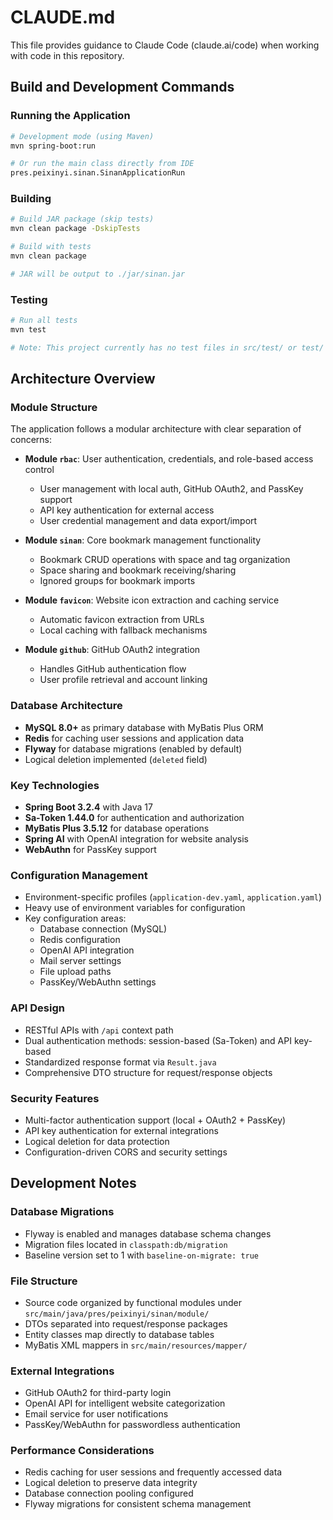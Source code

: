 # CLAUDE.md

This file provides guidance to Claude Code (claude.ai/code) when working with code in this repository.

## Build and Development Commands

### Running the Application
```bash
# Development mode (using Maven)
mvn spring-boot:run

# Or run the main class directly from IDE
pres.peixinyi.sinan.SinanApplicationRun
```

### Building
```bash
# Build JAR package (skip tests)
mvn clean package -DskipTests

# Build with tests
mvn clean package

# JAR will be output to ./jar/sinan.jar
```

### Testing
```bash
# Run all tests
mvn test

# Note: This project currently has no test files in src/test/ or test/ directories
```

## Architecture Overview

### Module Structure
The application follows a modular architecture with clear separation of concerns:

- **Module `rbac`**: User authentication, credentials, and role-based access control
  - User management with local auth, GitHub OAuth2, and PassKey support
  - API key authentication for external access
  - User credential management and data export/import

- **Module `sinan`**: Core bookmark management functionality
  - Bookmark CRUD operations with space and tag organization
  - Space sharing and bookmark receiving/sharing
  - Ignored groups for bookmark imports

- **Module `favicon`**: Website icon extraction and caching service
  - Automatic favicon extraction from URLs
  - Local caching with fallback mechanisms

- **Module `github`**: GitHub OAuth2 integration
  - Handles GitHub authentication flow
  - User profile retrieval and account linking

### Database Architecture
- **MySQL 8.0+** as primary database with MyBatis Plus ORM
- **Redis** for caching user sessions and application data
- **Flyway** for database migrations (enabled by default)
- Logical deletion implemented (`deleted` field)

### Key Technologies
- **Spring Boot 3.2.4** with Java 17
- **Sa-Token 1.44.0** for authentication and authorization
- **MyBatis Plus 3.5.12** for database operations
- **Spring AI** with OpenAI integration for website analysis
- **WebAuthn** for PassKey support

### Configuration Management
- Environment-specific profiles (`application-dev.yaml`, `application.yaml`)
- Heavy use of environment variables for configuration
- Key configuration areas:
  - Database connection (MySQL)
  - Redis configuration
  - OpenAI API integration
  - Mail server settings
  - File upload paths
  - PassKey/WebAuthn settings

### API Design
- RESTful APIs with `/api` context path
- Dual authentication methods: session-based (Sa-Token) and API key-based
- Standardized response format via `Result.java`
- Comprehensive DTO structure for request/response objects

### Security Features
- Multi-factor authentication support (local + OAuth2 + PassKey)
- API key authentication for external integrations
- Logical deletion for data protection
- Configuration-driven CORS and security settings

## Development Notes

### Database Migrations
- Flyway is enabled and manages database schema changes
- Migration files located in `classpath:db/migration`
- Baseline version set to 1 with `baseline-on-migrate: true`

### File Structure
- Source code organized by functional modules under `src/main/java/pres/peixinyi/sinan/module/`
- DTOs separated into request/response packages
- Entity classes map directly to database tables
- MyBatis XML mappers in `src/main/resources/mapper/`

### External Integrations
- GitHub OAuth2 for third-party login
- OpenAI API for intelligent website categorization
- Email service for user notifications
- PassKey/WebAuthn for passwordless authentication

### Performance Considerations
- Redis caching for user sessions and frequently accessed data
- Logical deletion to preserve data integrity
- Database connection pooling configured
- Flyway migrations for consistent schema management